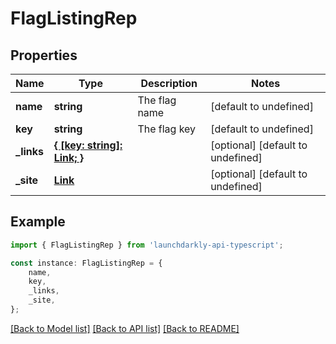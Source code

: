 # FlagListingRep


## Properties

Name | Type | Description | Notes
------------ | ------------- | ------------- | -------------
**name** | **string** | The flag name | [default to undefined]
**key** | **string** | The flag key | [default to undefined]
**_links** | [**{ [key: string]: Link; }**](Link.md) |  | [optional] [default to undefined]
**_site** | [**Link**](Link.md) |  | [optional] [default to undefined]

## Example

```typescript
import { FlagListingRep } from 'launchdarkly-api-typescript';

const instance: FlagListingRep = {
    name,
    key,
    _links,
    _site,
};
```

[[Back to Model list]](../README.md#documentation-for-models) [[Back to API list]](../README.md#documentation-for-api-endpoints) [[Back to README]](../README.md)
